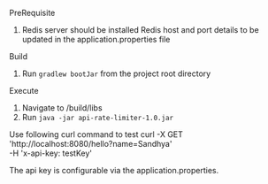 PreRequisite
1. Redis server should be installed
Redis host and port details to be updated in the application.properties file

Build 
1. Run `gradlew bootJar` from the project root directory

Execute
1. Navigate to <project root dir >/build/libs
2. Run `java -jar api-rate-limiter-1.0.jar`

Use following curl command to test
curl -X GET \
  'http://localhost:8080/hello?name=Sandhya' \
  -H 'x-api-key: testKey'

The api key is configurable via the application.properties. 

